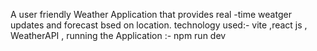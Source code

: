 A user friendly Weather Application that provides real -time weatger updates and forecast bsed on location.
technology used:- vite ,react js , WeatherAPI , running the Application :- npm run dev
